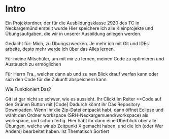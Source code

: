 # Intro
Ein Projektordner, der für die Ausbildungsklasse 2920 des TC in Neckargemünd erstellt wurde
Hier speichere ich alle Kleinprojekte und Übungsaufgaben, die wir in unserer Ausbildung anlegen werden.

Gedacht für:
Mich, zu Übungszwecken. Je mehr ich mit Git und IDEs arbeite, desto mehr werde ich über das Alles lernen.

Für meine Mitschüler, um mit mir zu lernen, meinen Code zu optimieren und Austausch zu ermöglichen

Für Herrn Fra., welcher dann ab und zu nen Blick drauf werfen kann oder sich den Code für die Zukunft abspeichern kann


Wie Funktioniert Das?

Git ist gar nicht so schwer, wie es aussieht. Ihr Clickt im Reiter <>Code auf den Grünen Button mit [Code] Dadurch könnt ihr Das Repository Downloaden. Wenn Ihr die Zip-Datei entpackt habt, dann öffnet Eclipse und wählt den Ordner workspace (SRH-Neckargemuend/workspace) als workspace, und schon fertig. Hier habt ihr dann eine Überblick über alle Übungen, welche wir ab Zeitpunkt X gemacht haben, und die Ich (oder Wer Anders) bearbeitet haben. Ist Thematisch Sortiert

